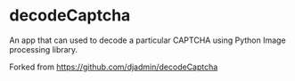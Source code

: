 # decodeCaptcha

An app that can used to decode a particular CAPTCHA using Python Image processing library.

Forked from https://github.com/djadmin/decodeCaptcha

